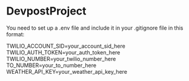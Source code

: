 # DevpostProject

You need to set up a .env file and include it in your .gitignore file in this format:


TWILIO_ACCOUNT_SID=your_account_sid_here
TWILIO_AUTH_TOKEN=your_auth_token_here
TWILIO_NUMBER=your_twilio_number_here
TO_NUMBER=your_to_number_here
WEATHER_API_KEY=your_weather_api_key_here
